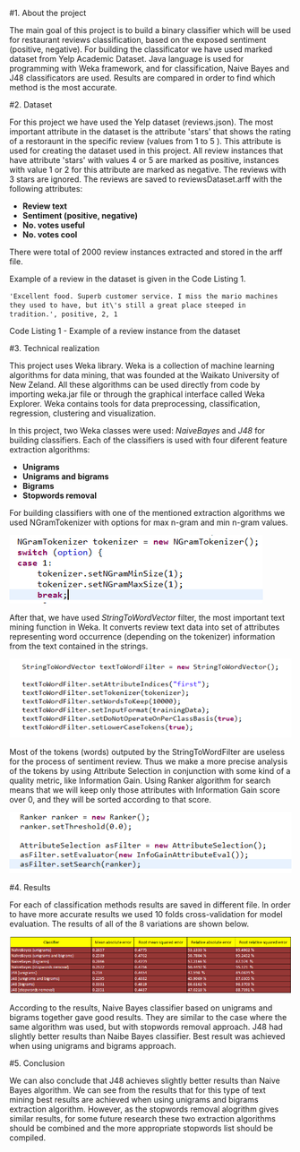 #1. About the project

The main goal of this project is to build a binary classifier which will be used for restaurant reviews classification, based on the exposed sentiment (positive, negative). For building the classificator we have used marked dataset from Yelp Academic Dataset. 
Java language is used for programming with Weka framework, and for classification, Naive Bayes and J48 classificators are used.
Results are compared in order to find which method is the most accurate.

#2. Dataset

For this project we have used the Yelp dataset (reviews.json). The most important attribute in the dataset is the attribute 'stars' that shows the rating of a restoraunt in the specific review (values from 1 to 5 ). This attribute is used for creating the dataset used in this project. All review instances that have attribute 'stars' with values 4 or 5 are marked as positive, instances with value 1 or 2 for this attribute are marked as negative. The reviews with 3 stars are ignored. The reviews are saved to reviewsDataset.arff with the following attributes:
- **Review text**
- **Sentiment (positive, negative)**
- **No. votes useful**
- **No. votes cool**

There were total of 2000 review instances extracted and stored in the arff file.

Example of a review in the dataset is given in the Code Listing 1.
```
'Excellent food. Superb customer service. I miss the mario machines they used to have, but it\'s still a great place steeped in tradition.', positive, 2, 1
```
Code Listing 1 - Example of a review instance from the dataset

#3. Technical realization

This project uses Weka library. Weka is a collection of machine learning algorithms for data mining, that was founded at the Waikato University of New Zeland. All these algorithms can be used directly from code by importing weka.jar file or through the graphical interface called Weka Explorer. Weka contains tools for data preprocessing, classification, regression, clustering and visualization.

In this project, two Weka classes were used: *NaiveBayes* and *J48* for building classifiers. Each of the classifiers is used with four diferent feature extraction algorithms:
- **Unigrams**
- **Unigrams and bigrams**
- **Bigrams**
- **Stopwords removal**

For building classifiers with one of the mentioned extraction algorithms we used NGramTokenizer with options for max n-gram and min n-gram values.

![Alt text](/images/ngramTokenizer.png?raw=true "NGram Tokenizer for unigrams!")

After that, we have used *StringToWordVector* filter, the most important text mining function in Weka. It converts review text data into set of attributes representing word occurrence (depending on the tokenizer) information from the text contained in the strings.

![Alt text](/images/StringToWordVector.png?raw=true "StringToWordVector filter!")

Most of the tokens (words) outputed by the StringToWordFilter are useless for the process of sentiment review. Thus we make a more precise analysis of the tokens by using Attribute Selection in conjunction with some kind of a quality metric, like Information Gain. Using Ranker algorithm for search means that we will keep only those attributes with Information Gain score over 0, and they will be sorted according to that score.	

![Alt text](/images/AttributeSelection.png?raw=true "AttributeSelection filter!")

#4. Results

For each of classification methods results are saved in different file. In order to have more accurate results we used 10 folds cross-validation for model evaluation. The results of all of the 8 variations are shown below.

![Alt text](/images/results.png?raw=true "Classifiers results!")

According to the results, Naive Bayes classifier based on unigrams and bigrams together gave good results. They are similar to the case where the same algorithm was used, but with stopwords removal approach. J48 had slightly better results than Naibe Bayes classifier. Best result was achieved when using unigrams and bigrams approach.

#5. Conclusion

We can also conclude that J48 achieves slightly better results than Naive Bayes algorithm. We can see from the results that for this type of text mining best results are achieved when using unigrams and bigrams extraction algorithm. However, as the stopwords removal alogrithm gives similar results, for some future research these two extraction algorithms should be combined and the more appropriate stopwords list should be compiled.
